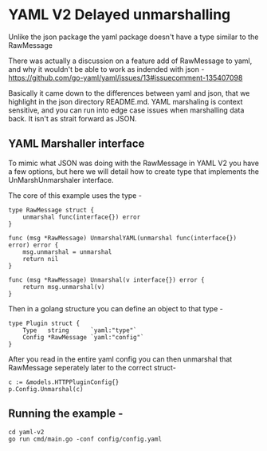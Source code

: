# YAML V2 Delayed unmarshalling


Unlike the json package the yaml package doesn't have a type similar to the RawMessage


There was actually a discussion on a feature add of RawMessage to yaml, and why it wouldn't be able to work as indended with json - https://github.com/go-yaml/yaml/issues/13#issuecomment-135407098


Basically it came down to the differences between yaml and json, that we highlight in the json directory README.md.  YAML marshaling is context sensitive, and you can run into edge case issues when marshalling data back.  It isn't as strait forward as JSON. 


## YAML Marshaller interface

To mimic what JSON was doing with the RawMessage in YAML V2 you have a few options, but here we will detail how to create type that implements the UnMarshUnmarshaler interface.  

The core of this example uses the type - 
```
type RawMessage struct {
	unmarshal func(interface{}) error
}

func (msg *RawMessage) UnmarshalYAML(unmarshal func(interface{}) error) error {
	msg.unmarshal = unmarshal
	return nil
}

func (msg *RawMessage) Unmarshal(v interface{}) error {
	return msg.unmarshal(v)
}
```

Then in a golang structure you can define an object to that type - 
```
type Plugin struct {
	Type   string      `yaml:"type"`
	Config *RawMessage `yaml:"config"`
}
```

After you read in the entire yaml config you can then unmarshal that RawMessage seperately later to the correct struct-
```
c := &models.HTTPPluginConfig{}
p.Config.Unmarshal(c)
```

## Running the example - 

```
cd yaml-v2
go run cmd/main.go -conf config/config.yaml
```